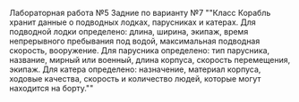 Лабораторная работа №5
Задние по варианту №7
""Класс Корабль хранит данные о подводных лодках, парусниках и катерах. Для подводной лодки определено: длина, ширина, экипаж, время непрерывного пребывания под водой, максимальная подводная скорость, вооружение. Для парусника определено: тип парусника, название, мирный или военный, длина корпуса, скорость перемещения, экипаж. Для катера определено: назначение, материал корпуса, ходовые качества, скорость и количество людей, которые могут находится на борту.""
